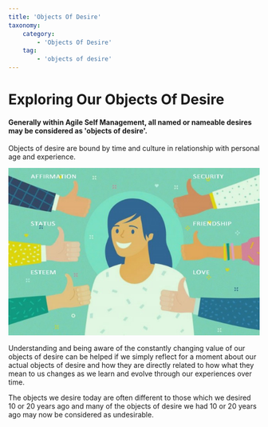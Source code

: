 ```yaml
---
title: 'Objects Of Desire'
taxonomy:
    category:
        - 'Objects Of Desire'
    tag:
        - 'objects of desire'
---
```


# Exploring Our Objects Of Desire
#### Generally within Agile Self Management, all named or nameable desires may be considered as 'objects of desire'.
Objects of desire are bound by time and culture in relationship with personal age and experience.

![](fullobjectsofdesre.jpg?cropResize=300,300)

Understanding and being aware of the constantly changing value of our objects of desire can be helped if we simply reflect for a moment about our actual objects of desire and how they are directly related to how what they mean to us changes as we learn and evolve through our experiences over time.

The objects we desire today are often different to those which we desired 10 or 20 years ago and many of the objects of desire we had 10 or 20 years ago may now be considered as undesirable.
